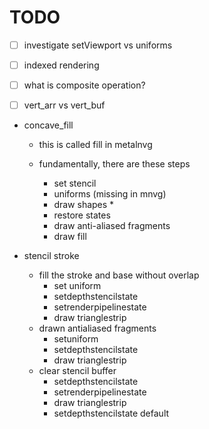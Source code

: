 # TODO
* [ ] investigate setViewport vs uniforms
* [ ] indexed rendering
* [ ] what is composite operation?
* [ ] vert_arr vs vert_buf


* concave_fill
    * this is called fill in metalnvg

    * fundamentally, there are these steps
        * set stencil
        * uniforms (missing in mnvg)
        * draw shapes
            *
        * restore states
        * draw anti-aliased fragments
        * draw fill

* stencil stroke
    * fill the stroke and base without overlap
        * set uniform
        * setdepthstencilstate
        * setrenderpipelinestate
        * draw trianglestrip
    * drawn antialiased fragments
        * setuniform
        * setdepthstencilstate
        * draw trianglestrip
    * clear stencil buffer
        * setdepthstencilstate
        * setrenderpipelinestate
        * draw trianglestrip
        * setdepthstencilstate default